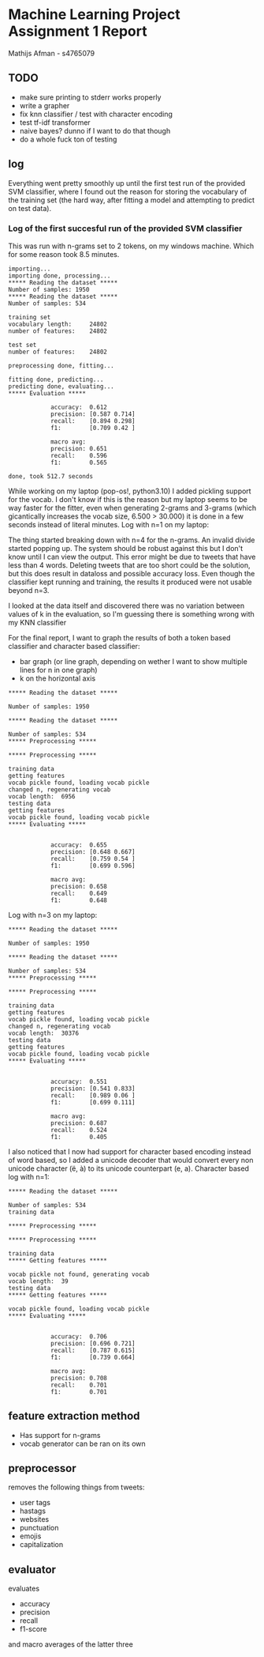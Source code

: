 # Machine Learning Project Assignment 1 Report

Mathijs Afman - s4765079

## TODO

- make sure printing to stderr works properly
- write a grapher
- fix knn classifier / test with character encoding
- test tf-idf transformer
- naive bayes? dunno if I want to do that though
- do a whole fuck ton of testing

## log

Everything went pretty smoothly up until the first test run of the provided SVM
classifier, where I found out the reason for storing the vocabulary of the training
set (the hard way, after fitting a model and attempting to predict on test data).

### Log of the first succesful run of the provided SVM classifier

This was run with n-grams set to 2 tokens, on my windows machine. Which for some reason took 8.5 minutes.

```text
importing...
importing done, processing...
***** Reading the dataset *****
Number of samples: 1950
***** Reading the dataset *****
Number of samples: 534

training set
vocabulary length:     24802
number of features:    24802

test set
number of features:    24802

preprocessing done, fitting...

fitting done, predicting...
predicting done, evaluating...
***** Evaluation *****

            accuracy:  0.612
            precision: [0.587 0.714]
            recall:    [0.894 0.298]
            f1:        [0.709 0.42 ]

            macro avg:
            precision: 0.651
            recall:    0.596
            f1:        0.565
        
done, took 512.7 seconds
```

While working on my laptop (pop-os!, python3.10) I added pickling support for the vocab. I don't know if this is the reason but my laptop seems to be way faster for the fitter, even when generating 2-grams and 3-grams (which gicantically increases the vocab size, 6.500 > 30.000) it is done in a few seconds instead of literal minutes. Log with n=1 on my laptop:

The thing started breaking down with n=4 for the n-grams. An invalid divide started popping up. The system should be robust against this but I don't know until I can view the output. This error might be due to tweets that have less than 4 words. Deleting tweets that are too short could be the solution, but this does result in dataloss and possible accuracy loss.
Even though the classifier kept running and training, the results it produced were not usable beyond n=3.

I looked at the data itself and discovered there was no variation between values of k in the evaluation, so I'm guessing there is something wrong with my KNN classifier

For the final report, I want to graph the results of both a token based classifier and character based classifier:

- bar graph (or line graph, depending on wether I want to show multiple lines for n in one graph)
- k on the horizontal axis

```text
***** Reading the dataset *****

Number of samples: 1950

***** Reading the dataset *****

Number of samples: 534
***** Preprocessing *****

***** Preprocessing *****

training data
getting features
vocab pickle found, loading vocab pickle
changed n, regenerating vocab
vocab length:  6956
testing data
getting features
vocab pickle found, loading vocab pickle
***** Evaluating *****


            accuracy:  0.655
            precision: [0.648 0.667]
            recall:    [0.759 0.54 ]
            f1:        [0.699 0.596]

            macro avg:
            precision: 0.658
            recall:    0.649
            f1:        0.648
```

Log with n=3 on my laptop:

```text
***** Reading the dataset *****

Number of samples: 1950

***** Reading the dataset *****

Number of samples: 534
***** Preprocessing *****

***** Preprocessing *****

training data
getting features
vocab pickle found, loading vocab pickle
changed n, regenerating vocab
vocab length:  30376
testing data
getting features
vocab pickle found, loading vocab pickle
***** Evaluating *****


            accuracy:  0.551
            precision: [0.541 0.833]
            recall:    [0.989 0.06 ]
            f1:        [0.699 0.111]

            macro avg:
            precision: 0.687
            recall:    0.524
            f1:        0.405
```

I also noticed that I now had support for character based encoding instead of word based, so I added a unicode decoder that would convert every non unicode character (ë, à) to its unicode counterpart (e, a). Character based log with n=1:

```text
***** Reading the dataset *****

Number of samples: 534
training data

***** Preprocessing *****

***** Preprocessing *****

training data
***** Getting features *****

vocab pickle not found, generating vocab
vocab length:  39
testing data
***** Getting features *****

vocab pickle found, loading vocab pickle
***** Evaluating *****


            accuracy:  0.706
            precision: [0.696 0.721]
            recall:    [0.787 0.615]
            f1:        [0.739 0.664]

            macro avg:
            precision: 0.708
            recall:    0.701
            f1:        0.701
```

## feature extraction method

- Has support for n-grams
- vocab generator can be ran on its own

## preprocessor

removes the following things from tweets:

- user tags
- hastags
- websites
- punctuation
- emojis
- capitalization

## evaluator

evaluates

- accuracy
- precision
- recall
- f1-score

and macro averages of the latter three
